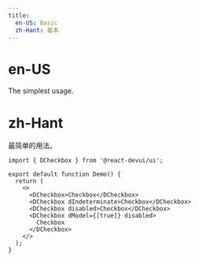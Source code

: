 ```yaml
---
title:
  en-US: Basic
  zh-Hant: 基本
---
```


# en-US

The simplest usage.

# zh-Hant

最简单的用法。

```tsx
import { DCheckbox } from '@react-devui/ui';

export default function Demo() {
  return (
    <>
      <DCheckbox>Checkbox</DCheckbox>
      <DCheckbox dIndeterminate>Checkbox</DCheckbox>
      <DCheckbox disabled>Checkbox</DCheckbox>
      <DCheckbox dModel={[true]} disabled>
        Checkbox
      </DCheckbox>
    </>
  );
}
```
